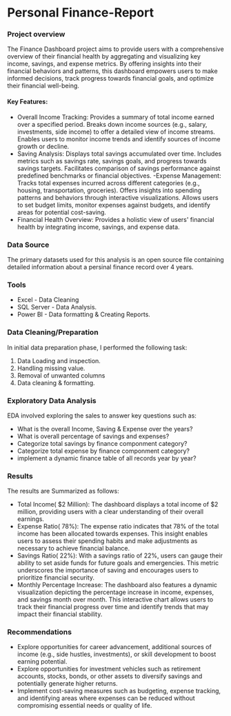 # Personal Finance-Report

 ### Project overview
The Finance Dashboard project aims to provide users with a comprehensive overview of their financial health by aggregating and visualizing key income, savings, and expense metrics. By offering insights into their financial behaviors and patterns, this dashboard empowers users to make informed decisions, track progress towards financial goals, and optimize their financial well-being.
 
 #### Key Features:
- Overall Income Tracking: Provides a summary of total income earned over a specified period.
Breaks down income sources (e.g., salary, investments, side income) to offer a detailed view of income streams.
Enables users to monitor income trends and identify sources of income growth or decline.
- Saving Analysis: Displays total savings accumulated over time.
Includes metrics such as savings rate, savings goals, and progress towards savings targets.
Facilitates comparison of savings performance against predefined benchmarks or financial objectives.
-Expense Management: Tracks total expenses incurred across different categories (e.g., housing, transportation, groceries).
Offers insights into spending patterns and behaviors through interactive visualizations.
Allows users to set budget limits, monitor expenses against budgets, and identify areas for potential cost-saving.
- Financial Health Overview: Provides a holistic view of users' financial health by integrating income, savings, and expense data.

 ### Data Source
  The primary datasets used for this analysis is an open source file containing detailed information about a persinal finance record over 4 years.

 ### Tools
 - Excel - Data Cleaning 
 - SQL Server - Data Analysis.
 - Power BI - Data formatting & Creating Reports.

 ### Data Cleaning/Preparation
 In initial data preparation phase, I performed the following task:
 1. Data Loading and inspection.
 2. Handling missing value.
 3. Removal of unwanted columns 
 4. Data cleaning & formatting.

 ### Exploratory Data Analysis
 EDA involved exploring the sales to answer key questions such as:

 - What is the overall Income, Saving & Expense over the years?
 - What is overall percentage of savings and expenses?
 - Categorize total savings by finance componment category?
 - Categorize total expense by finance componment category?
 - implement a dynamic finance table of all records year by year?


 ### Results

 The results are Summarized as follows:

 - Total Income( $2 Million):
The dashboard displays a total income of $2 million, providing users with a clear understanding of their overall earnings.
- Expense Ratio( 78%):
The expense ratio indicates that 78% of the total income has been allocated towards expenses. This insight enables users to assess their spending habits and make adjustments as necessary to achieve financial balance.
- Savings Ratio( 22%):
With a savings ratio of 22%, users can gauge their ability to set aside funds for future goals and emergencies. This metric underscores the importance of saving and encourages users to prioritize financial security.
- Monthly Percentage Increase:
The dashboard also features a dynamic visualization depicting the percentage increase in income, expenses, and savings month over month. This interactive chart allows users to track their financial progress over time and identify trends that may impact their financial stability.
 

 ### Recommendations

- Explore opportunities for career advancement, additional sources of income (e.g., side hustles, investments), or skill development to boost earning potential.
- Explore opportunities for investment vehicles such as retirement accounts, stocks, bonds, or other assets to diversify savings and potentially generate higher returns.
- Implement cost-saving measures such as budgeting, expense tracking, and identifying areas where expenses can be reduced without compromising essential needs or quality of life.


 
